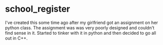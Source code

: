 # school_register
I've created this some time ago after my girlfriend got an assignment on her python class.
The assignment was was very poorly designed and couldn't find sense in it.
Started to tinker with it in python and then decided to go all out in C++.
